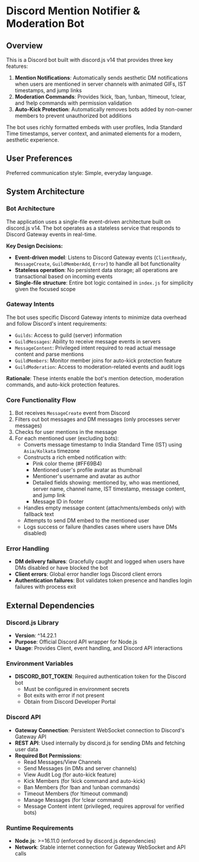 # Discord Mention Notifier & Moderation Bot

## Overview

This is a Discord bot built with discord.js v14 that provides three key features:

1. **Mention Notifications**: Automatically sends aesthetic DM notifications when users are mentioned in server channels with animated GIFs, IST timestamps, and jump links
2. **Moderation Commands**: Provides !kick, !ban, !unban, !timeout, !clear, and !help commands with permission validation
3. **Auto-Kick Protection**: Automatically removes bots added by non-owner members to prevent unauthorized bot additions

The bot uses richly formatted embeds with user profiles, India Standard Time timestamps, server context, and animated elements for a modern, aesthetic experience.

## User Preferences

Preferred communication style: Simple, everyday language.

## System Architecture

### Bot Architecture
The application uses a single-file event-driven architecture built on discord.js v14. The bot operates as a stateless service that responds to Discord Gateway events in real-time.

**Key Design Decisions:**
- **Event-driven model**: Listens to Discord Gateway events (`ClientReady`, `MessageCreate`, `GuildMemberAdd`, `Error`) to handle all bot functionality
- **Stateless operation**: No persistent data storage; all operations are transactional based on incoming events
- **Single-file structure**: Entire bot logic contained in `index.js` for simplicity given the focused scope

### Gateway Intents
The bot uses specific Discord Gateway intents to minimize data overhead and follow Discord's intent requirements:
- `Guilds`: Access to guild (server) information
- `GuildMessages`: Ability to receive message events in servers
- `MessageContent`: Privileged intent required to read actual message content and parse mentions
- `GuildMembers`: Monitor member joins for auto-kick protection feature
- `GuildModeration`: Access to moderation-related events and audit logs

**Rationale**: These intents enable the bot's mention detection, moderation commands, and auto-kick protection features.

### Core Functionality Flow
1. Bot receives `MessageCreate` event from Discord
2. Filters out bot messages and DM messages (only processes server messages)
3. Checks for user mentions in the message
4. For each mentioned user (excluding bots):
   - Converts message timestamp to India Standard Time (IST) using `Asia/Kolkata` timezone
   - Constructs a rich embed notification with:
     - Pink color theme (#FF69B4)
     - Mentioned user's profile avatar as thumbnail
     - Mentioner's username and avatar as author
     - Detailed fields showing: mentioned by, who was mentioned, server name, channel name, IST timestamp, message content, and jump link
     - Message ID in footer
   - Handles empty message content (attachments/embeds only) with fallback text
   - Attempts to send DM embed to the mentioned user
   - Logs success or failure (handles cases where users have DMs disabled)

### Error Handling
- **DM delivery failures**: Gracefully caught and logged when users have DMs disabled or have blocked the bot
- **Client errors**: Global error handler logs Discord client errors
- **Authentication failures**: Bot validates token presence and handles login failures with process exit

## External Dependencies

### Discord.js Library
- **Version**: ^14.22.1
- **Purpose**: Official Discord API wrapper for Node.js
- **Usage**: Provides Client, event handling, and Discord API interactions

### Environment Variables
- **DISCORD_BOT_TOKEN**: Required authentication token for the Discord bot
  - Must be configured in environment secrets
  - Bot exits with error if not present
  - Obtain from Discord Developer Portal

### Discord API
- **Gateway Connection**: Persistent WebSocket connection to Discord's Gateway API
- **REST API**: Used internally by discord.js for sending DMs and fetching user data
- **Required Bot Permissions**:
  - Read Messages/View Channels
  - Send Messages (in DMs and server channels)
  - View Audit Log (for auto-kick feature)
  - Kick Members (for !kick command and auto-kick)
  - Ban Members (for !ban and !unban commands)
  - Timeout Members (for !timeout command)
  - Manage Messages (for !clear command)
  - Message Content intent (privileged, requires approval for verified bots)

### Runtime Requirements
- **Node.js**: >=16.11.0 (enforced by discord.js dependencies)
- **Network**: Stable internet connection for Gateway WebSocket and API calls